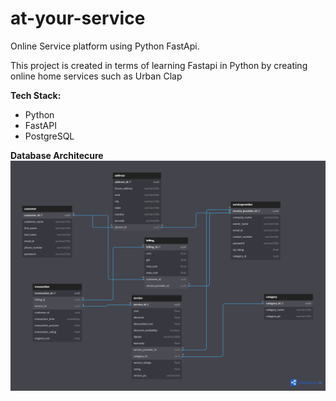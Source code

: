# at-your-service
Online Service platform using Python FastApi.

This project is created in terms of learning Fastapi in Python by creating online home services such as Urban Clap



**Tech Stack:**
- Python
- FastAPI
- PostgreSQL


**Database Architecure**
![plot](atyourservice-database-architecture.png)
